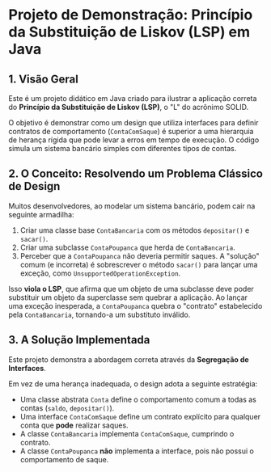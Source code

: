 # Projeto de Demonstração: Princípio da Substituição de Liskov (LSP) em Java

## 1. Visão Geral

Este é um projeto didático em Java criado para ilustrar a aplicação correta do **Princípio da Substituição de Liskov (LSP)**, o "L" do acrônimo SOLID.

O objetivo é demonstrar como um design que utiliza interfaces para definir contratos de comportamento (`ContaComSaque`) é superior a uma hierarquia de herança rígida que pode levar a erros em tempo de execução. O código simula um sistema bancário simples com diferentes tipos de contas.

## 2. O Conceito: Resolvendo um Problema Clássico de Design

Muitos desenvolvedores, ao modelar um sistema bancário, podem cair na seguinte armadilha:

1.  Criar uma classe base `ContaBancaria` com os métodos `depositar()` e `sacar()`.
2.  Criar uma subclasse `ContaPoupanca` que herda de `ContaBancaria`.
3.  Perceber que a `ContaPoupanca` não deveria permitir saques. A "solução" comum (e incorreta) é sobrescrever o método `sacar()` para lançar uma exceção, como `UnsupportedOperationException`.

Isso **viola o LSP**, que afirma que um objeto de uma subclasse deve poder substituir um objeto da superclasse sem quebrar a aplicação. Ao lançar uma exceção inesperada, a `ContaPoupanca` quebra o "contrato" estabelecido pela `ContaBancaria`, tornando-a um substituto inválido.

## 3. A Solução Implementada

Este projeto demonstra a abordagem correta através da **Segregação de Interfaces**.

Em vez de uma herança inadequada, o design adota a seguinte estratégia:

-   Uma classe abstrata `Conta` define o comportamento comum a todas as contas (`saldo`, `depositar()`).
-   Uma interface `ContaComSaque` define um contrato explícito para qualquer conta que **pode** realizar saques.
-   A classe `ContaBancaria` implementa `ContaComSaque`, cumprindo o contrato.
-   A classe `ContaPoupanca` **não** implementa a interface, pois não possui o comportamento de saque.
